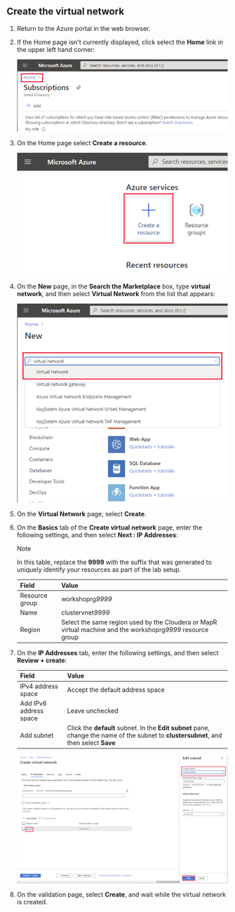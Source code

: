 ## Create the virtual network

1. Return to the Azure portal in the web browser.

1. If the Home page isn't currently displayed, click select the **Home** link in the upper left hand corner:

     ![The **Home** link on a page in the Azure portal](../ClouderaMigration/Images/1-Home-Link.png)

1. On the Home page select **Create a resource**.

    ![The Resource Groups icon on the Home page in the Azure portal](../ClouderaMigration/Images/1-Home-Page.png)

1. On the **New** page, in the **Search the Marketplace** box, type **virtual network**, and then select **Virtual Network** from the list that appears:

    ![The New page in the Azure portal. The user has selected **Virtual Network**](../ClouderaMigration/Images/1-New-Virtual-Network.png)

1. On the **Virtual Network** page, select **Create**.

1. On the **Basics** tab of the **Create virtual network** page, enter the following settings, and then select **Next : IP Addresses**:

    > [!NOTE]
    > In this table, replace the **9999** with the suffix that was generated to uniquely identify your resources as part of the lab setup.

    | Field | Value|
    |-|-|
    | Resource group | workshoprg*9999* |
    | Name | clustervnet*9999* |
    | Region | Select the same region used by the Cloudera or MapR virtual machine and the workshoprg*9999* resource group |

1. On the **IP Addresses** tab, enter the following settings, and then select **Review + create**:

    | Field | Value|
    |-|-|
    | IPv4 address space | Accept the default address space |
    | Add IPv6 address space | Leave unchecked |
    | Add subnet | Click the **default** subnet. In the **Edit subnet** pane, change the name of the subnet to **clustersubnet**, and then select **Save** |

    ![The **IP Addresses** tab for a new virtual network. The user has changed the name of the subnet to **clustersubnet**](../ClouderaMigration/Images/1-Edit-Subnet.png)

1. On the validation page, select **Create**, and wait while the virtual network is created.
